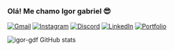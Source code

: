 ### Olá! Me chamo Igor gabriel 😎

[![Gmail](https://img.shields.io/badge/Gmail-333333?style=for-the-badge&logo=gmail&logoColor=red)](mailto:SEUGMAIL)
[![Instagram](https://img.shields.io/badge/-Instagram-%23E4405F?style=for-the-badge&logo=instagram&logoColor=white)](https://www.instagram.com/SEUUSERNAME/)
[![Discord](https://img.shields.io/badge/Discord-7289DA?style=for-the-badge&logo=discord&logoColor=white)](https://discord.com/channels/@SEUUSERNAME/)
[![LinkedIn](https://img.shields.io/badge/LinkedIn-0077B5?style=for-the-badge&logo=linkedin&logoColor=white)](https://www.linkedin.com/in/SEUUSERNAME/)
[![Portfolio](https://img.shields.io/badge/Portfolio-FF5722?style=for-the-badge&logo=todoist&logoColor=white)](https://seulink.com)

![igor-gdf GitHub stats](https://github-readme-stats.vercel.app/api?username=igor-gdf&show_icons=true&theme=transparent&locale=pt-br)
